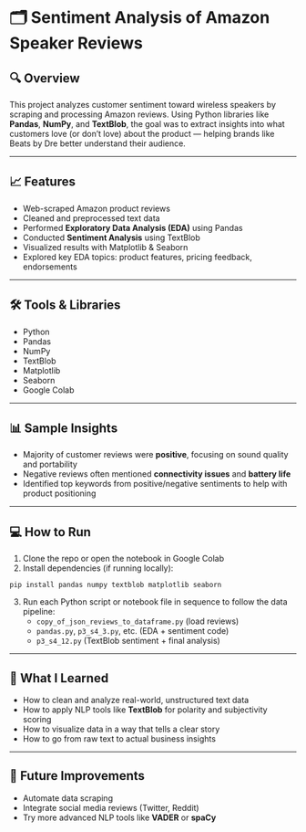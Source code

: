 # 🗂️ Sentiment Analysis of Amazon Speaker Reviews

## 🔍 Overview  
This project analyzes customer sentiment toward wireless speakers by scraping and processing Amazon reviews. Using Python libraries like **Pandas**, **NumPy**, and **TextBlob**, the goal was to extract insights into what customers love (or don’t love) about the product — helping brands like Beats by Dre better understand their audience.

---

## 📈 Features  
- Web-scraped Amazon product reviews  
- Cleaned and preprocessed text data  
- Performed **Exploratory Data Analysis (EDA)** using Pandas  
- Conducted **Sentiment Analysis** using TextBlob  
- Visualized results with Matplotlib & Seaborn  
- Explored key EDA topics: product features, pricing feedback, endorsements

---

## 🛠️ Tools & Libraries  
- Python  
- Pandas  
- NumPy  
- TextBlob  
- Matplotlib  
- Seaborn  
- Google Colab

---

## 📊 Sample Insights  
- Majority of customer reviews were **positive**, focusing on sound quality and portability  
- Negative reviews often mentioned **connectivity issues** and **battery life**  
- Identified top keywords from positive/negative sentiments to help with product positioning

---

## 💻 How to Run
1. Clone the repo or open the notebook in Google Colab  
2. Install dependencies (if running locally):  

```
pip install pandas numpy textblob matplotlib seaborn
``` 

3. Run each Python script or notebook file in sequence to follow the data pipeline:
   - `copy_of_json_reviews_to_dataframe.py` (load reviews)
   - `pandas.py`, `p3_s4_3.py`, etc. (EDA + sentiment code)
   - `p3_s4_12.py` (TextBlob sentiment + final analysis)

---

## 📌 What I Learned  
- How to clean and analyze real-world, unstructured text data  
- How to apply NLP tools like **TextBlob** for polarity and subjectivity scoring  
- How to visualize data in a way that tells a clear story  
- How to go from raw text to actual business insights

---

## 🚀 Future Improvements  
- Automate data scraping  
- Integrate social media reviews (Twitter, Reddit)  
- Try more advanced NLP tools like **VADER** or **spaCy**



 
